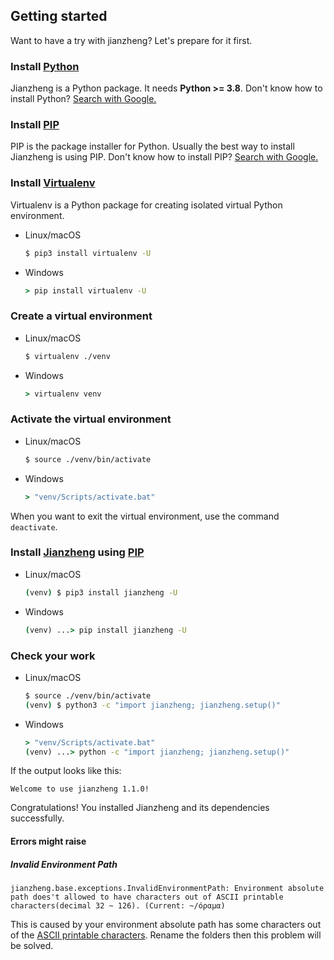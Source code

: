 ## Getting started

Want to have a try with jianzheng? Let's prepare for it first.

### Install [Python](https://www.python.org)

Jianzheng is a Python package. It needs **Python >= 3.8**.
Don't know how to install Python? [Search with Google.](https://www.google.com/search?q=install+Python)

### Install [PIP](https://pypi.org/project/pip/)

PIP is the package installer for Python. Usually the best way to install Jianzheng is using PIP.
Don't know how to install PIP? [Search with Google.](https://www.google.com/search?q=install+pip)

### Install [Virtualenv](https://pypi.org/project/virtualenv/)

Virtualenv is a Python package for creating isolated virtual Python environment.

- Linux/macOS
    ```sh
    $ pip3 install virtualenv -U
    ```
- Windows
    ```bat
    > pip install virtualenv -U
    ```

### Create a virtual environment

- Linux/macOS
    ```sh
    $ virtualenv ./venv
    ```
- Windows
    ```bat
    > virtualenv venv
    ```

### Activate the virtual environment

- Linux/macOS
    ```sh
    $ source ./venv/bin/activate
    ```
- Windows
    ```bat
    > "venv/Scripts/activate.bat"
    ```

When you want to exit the virtual environment, use the command `deactivate`.

### Install [Jianzheng](https://pypi.org/project/jianzheng/) using [PIP](#install-pip)

- Linux/macOS
    ```sh
    (venv) $ pip3 install jianzheng -U
    ```
- Windows
    ```bat
    (venv) ...> pip install jianzheng -U
    ```

### Check your work

- Linux/macOS
    ```sh
    $ source ./venv/bin/activate
    (venv) $ python3 -c "import jianzheng; jianzheng.setup()"
    ```
- Windows
    ```bat
    > "venv/Scripts/activate.bat"
    (venv) ...> python -c "import jianzheng; jianzheng.setup()"
    ```

If the output looks like this:

```text
Welcome to use jianzheng 1.1.0!
```

Congratulations! You installed Jianzheng and its dependencies successfully.

#### Errors might raise

##### Invalid Environment Path

```text
jianzheng.base.exceptions.InvalidEnvironmentPath: Environment absolute path does't allowed to have characters out of ASCII printable characters(decimal 32 ~ 126). (Current: ~/όραμα)
```

This is caused by your environment absolute path has some characters out of the [ASCII printable characters](http://facweb.cs.depaul.edu/sjost/it212/documents/ascii-pr.htm). Rename the folders then this problem will be solved.
